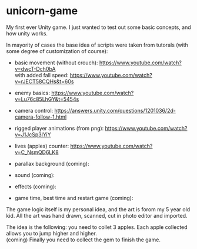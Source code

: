# unicorn-game
My first ever Unity game.
I just wanted to test out some basic concepts, and how unity works.

In mayority of cases the base idea of scripts were taken from tutorals (with some degree of customization of course):

 - basic movement (without crouch): 
 https://www.youtube.com/watch?v=dwcT-Dch0bA <br>
   with added fall speed:
 https://www.youtube.com/watch?v=rJECT58CQHs&t=60s
   
  - enemy basics:
 https://www.youtube.com/watch?v=Lu76c85LhGY&t=5454s
 
 - camera control:
 https://answers.unity.com/questions/1201036/2d-camera-follow-1.html
 
 - rigged player animations (from png):
 https://www.youtube.com/watch?v=J1JcSp3lYiY
 
 - lives (apples) counter:
 https://www.youtube.com/watch?v=C_NsmQD6LK8
 
 - parallax background (coming):
 
 - sound (coming):
 
 - effects (coming):
 
 - game time, best time and restart game (coming):
 
The game logic itself is my personal idea, and the art is forom my 5 year old kid.
All the art was hand drawn, scanned, cut in photo editor and imported.

The idea is the following: you need to collet 3 apples. Each apple collected allows you to jump higher and higher.\
(coming) Finally you need to collect the gem to finish the game.
